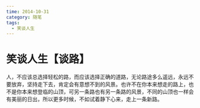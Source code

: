 ```yaml
---
time: 2014-10-31
category: 随笔
tags:
  - 笑谈人生
---
```


# 笑谈人生【谈路】

人，不应该总选择轻松的路，而应该选择正确的道路，无论路途多么遥远，永远不要放弃，坚持走下去，肯定会有意想不到的风景。也许不在你本来想走的路上，也不是你本来想登临的山顶，可另一条路也有另一条路的风景，不同的山顶也一样会有美丽的日出，所以更多时候，不如试着静下心来，走上一条新路。
